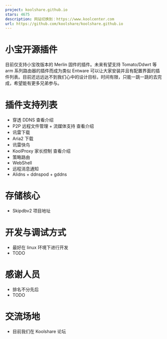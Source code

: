 ```yaml
---
project: koolshare.github.io
stars: 4675
description: 网站切换到：https://www.koolcenter.com
url: https://github.com/koolshare/koolshare.github.io
---
```


小宝开源插件
======

目前仅支持小宝改版本的 Merlin 固件的插件。未来有望支持 Tomato/Ddwrt 等 arm 系列路由器的插件而成为类似 Entware 可以让大家安装并且有配置界面的插件列表。目前还远远达不到我们心中的设计目标，时间有限，只能一跳一跳的去完成，希望能有更多兄弟参与。

插件支持列表
======

-   穿透 DDNS 查看介绍
-   P2P 远程文件管理 + 流媒体支持 查看介绍
-   讯雷下载
-   Aria2 下载
-   讯雷快鸟
-   KoolProxy 家长控制 查看介绍
-   策略路由
-   WebShell
-   远程消息通知
-   Alidns + ddnspod + gddns

存储核心
====

-   Skipdbv2 项目地址

开发与调试方式
=======

-   最好在 linux 环境下进行开发
-   TODO

感谢人员
====

-   排名不分先后
-   TODO

交流场地
====

-   目前我们在 Koolshare 论坛
